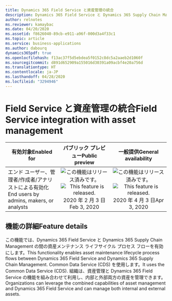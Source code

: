 ```yaml
---
title: Dynamics 365 Field Service と資産管理の統合
description: Dynamics 365 Field Service と Dynamics 365 Supply Chain Management の間の資産メンテナンス ライフサイクル プロセス フローを有効にします。
author: relnotes
ms.reviewer: kamaybac
ms.date: 04/20/2020
ms.assetid: f8626040-89cb-e911-a96f-000d3a4f33c1
ms.topic: article
ms.service: business-applications
ms.author: dabourq
dynamics365pdf: true
ms.openlocfilehash: f13ac37f5d5ebdea5f0152c8dc5a2aaeb2d1060f
ms.sourcegitcommit: d891d652909a155016d30391a09acbf4e20a756d
ms.translationtype: HT
ms.contentlocale: ja-JP
ms.lasthandoff: 04/28/2020
ms.locfileid: "3294946"
---
```

# <a name="field-service-integration-with-asset-management"></a><span data-ttu-id="fadae-103">Field Service と資産管理の統合</span><span class="sxs-lookup"><span data-stu-id="fadae-103">Field Service integration with asset management</span></span>


| <span data-ttu-id="fadae-104">有効対象</span><span class="sxs-lookup"><span data-stu-id="fadae-104">Enabled for</span></span>    |  <span data-ttu-id="fadae-105">パブリック プレビュー</span><span class="sxs-lookup"><span data-stu-id="fadae-105">Public preview</span></span> | <span data-ttu-id="fadae-106">一般提供</span><span class="sxs-lookup"><span data-stu-id="fadae-106">General availability</span></span> | 
| ---------- | :----------: |:----------: |
|<span data-ttu-id="fadae-107">エンド ユーザー、管理者/作成者/アナリストによる有効化</span><span class="sxs-lookup"><span data-stu-id="fadae-107">End users by admins, makers, or analysts</span></span>|<span data-ttu-id="fadae-108">![この機能はリリース済みです。](/dynamics365-release-plan/media/green-checkmark.png "この機能はリリース済みです。")</span><span class="sxs-lookup"><span data-stu-id="fadae-108">![This feature is released.](/dynamics365-release-plan/media/green-checkmark.png "This feature is released.")</span></span> <span data-ttu-id="fadae-109">2020 年 2 月 3 日</span><span class="sxs-lookup"><span data-stu-id="fadae-109">Feb 3, 2020</span></span>| <span data-ttu-id="fadae-110">![この機能はリリース済みです。](/dynamics365-release-plan/media/green-checkmark.png "この機能はリリース済みです。")</span><span class="sxs-lookup"><span data-stu-id="fadae-110">![This feature is released.](/dynamics365-release-plan/media/green-checkmark.png "This feature is released.")</span></span> <span data-ttu-id="fadae-111">2020 年 4 月 3 日</span><span class="sxs-lookup"><span data-stu-id="fadae-111">Apr 3, 2020</span></span>|






## <a name="feature-details"></a><span data-ttu-id="fadae-112">機能の詳細</span><span class="sxs-lookup"><span data-stu-id="fadae-112">Feature details</span></span>
<!--feature detail start -->
<span data-ttu-id="fadae-113">この機能では、Dynamics 365 Field Service と Dynamics 365 Supply Chain Management の間の資産メンテナンス ライフサイクル プロセス フローを有効にします。</span><span class="sxs-lookup"><span data-stu-id="fadae-113">This functionality enables asset maintenance lifecycle process flows between Dynamics 365 Field Service and Dynamics 365 Supply Chain Management.</span></span> <span data-ttu-id="fadae-114">Common Data Service (CDS) を使用します。</span><span class="sxs-lookup"><span data-stu-id="fadae-114">It uses the Common Data Service (CDS).</span></span> <span data-ttu-id="fadae-115">組織は、資産管理と Dynamics 365 Field Service の機能を組み合わせて利用し、内部と外部両方の資産を管理できます。</span><span class="sxs-lookup"><span data-stu-id="fadae-115">Organizations can leverage the combined capabilities of asset management and Dynamics 365 Field Service and can manage both internal and external assets.</span></span>
<!--feature detail end -->









